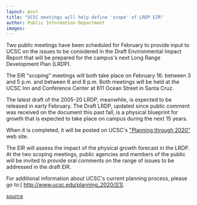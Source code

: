 ```yaml
---
layout: post
title: "UCSC meetings will help define 'scope' of LRDP EIR"
author: Public Information Department
images:
---
```


Two public meetings have been scheduled for February to provide input to UCSC on the issues to be considered in the Draft Environmental Impact Report that will be prepared for the campus's next Long Range Development Plan (LRDP).

The EIR "scoping" meetings will both take place on February 16: between 3 and 5 p.m. and between 6 and 8 p.m. Both meetings will be held at the UCSC Inn and Conference Center at 611 Ocean Street in Santa Cruz.  

The latest draft of the 2005-20 LRDP, meanwhile, is expected to be released in early February. The Draft LRDP, updated since public comment was received on the document this past fall, is a physical blueprint for growth that is expected to take place on campus during the next 15 years.

When it is completed, it will be posted on UCSC's ["Planning through 2020"][1] web site.  

The EIR will assess the impact of the physical growth forecast in the LRDP. At the two scoping meetings, public agencies and members of the public will be invited to provide oral comments on the range of issues to be addressed in the draft EIR.  

For additional information about UCSC's current planning process, please go to:[ http://www.ucsc.edu/planning_2020/][1].  
  

[1]: http://www.ucsc.edu/planning_2020/

[source](http://www1.ucsc.edu/currents/04-05/01-24/lrdp.asp "Permalink to lrdp")
